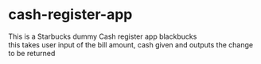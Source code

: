 # cash-register-app
This is a Starbucks dummy Cash register app blackbucks<br>
this takes user input of the bill amount, cash given and outputs the change to be returned<br>
